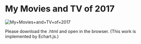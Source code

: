 # My Movies and TV of 2017
![My+Movies+and+TV+of+2017](https://lh3.googleusercontent.com/-RQ-d8mn2tBk/Wm_d2kul1WI/AAAAAAAAN_g/-JV8lAqsOVEMPEjNDIpwAZFv1_Ly-vl7ACHMYCw/I/My%252BMovies%252Band%252BTV%252Bof%252B2017.png)

Please download the .html and open in the browser. (This work is implemented by Echart.js.)
